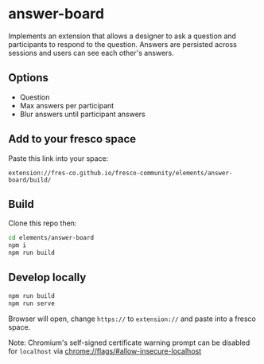 # answer-board

Implements an extension that allows a designer to ask a question and participants to respond to the question. Answers are persisted across sessions and users can see each other's answers.

## Options

- Question
- Max answers per participant
- Blur answers until participant answers

## Add to your fresco space

Paste this link into your space:

```
extension://fres-co.github.io/fresco-community/elements/answer-board/build/
```

## Build

Clone this repo then:

```bash
cd elements/answer-board
npm i
npm run build
```

## Develop locally

```bash
npm run build
npm run serve
```

Browser will open, change `https://` to `extension://` and paste into a fresco space.

Note: Chromium's self-signed certificate warning prompt can be disabled for `localhost` via <chrome://flags/#allow-insecure-localhost>
